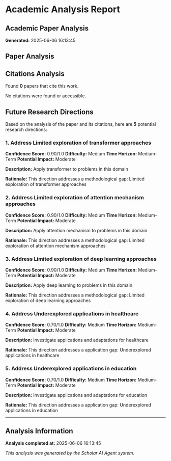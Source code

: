 # Academic Analysis Report
## Academic Paper Analysis

**Generated:** 2025-06-06 16:13:45


## Paper Analysis

## Citations Analysis

Found **0** papers that cite this work.

No citations were found or accessible.

## Future Research Directions

Based on the analysis of the paper and its citations, here are **5** potential research directions:

### 1. Address Limited exploration of transformer approaches

**Confidence Score:** 0.90/1.0
**Difficulty:** Medium
**Time Horizon:** Medium-Term
**Potential Impact:** Moderate

**Description:**
Apply transformer to problems in this domain

**Rationale:**
This direction addresses a methodological gap: Limited exploration of transformer approaches

### 2. Address Limited exploration of attention mechanism approaches

**Confidence Score:** 0.90/1.0
**Difficulty:** Medium
**Time Horizon:** Medium-Term
**Potential Impact:** Moderate

**Description:**
Apply attention mechanism to problems in this domain

**Rationale:**
This direction addresses a methodological gap: Limited exploration of attention mechanism approaches

### 3. Address Limited exploration of deep learning approaches

**Confidence Score:** 0.90/1.0
**Difficulty:** Medium
**Time Horizon:** Medium-Term
**Potential Impact:** Moderate

**Description:**
Apply deep learning to problems in this domain

**Rationale:**
This direction addresses a methodological gap: Limited exploration of deep learning approaches

### 4. Address Underexplored applications in healthcare

**Confidence Score:** 0.70/1.0
**Difficulty:** Medium
**Time Horizon:** Medium-Term
**Potential Impact:** Moderate

**Description:**
Investigate applications and adaptations for healthcare

**Rationale:**
This direction addresses a application gap: Underexplored applications in healthcare

### 5. Address Underexplored applications in education

**Confidence Score:** 0.70/1.0
**Difficulty:** Medium
**Time Horizon:** Medium-Term
**Potential Impact:** Moderate

**Description:**
Investigate applications and adaptations for education

**Rationale:**
This direction addresses a application gap: Underexplored applications in education


---

## Analysis Information

**Analysis completed at:** 2025-06-06 16:13:45

*This analysis was generated by the Scholar AI Agent system.*